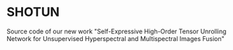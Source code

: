 # SHOTUN
Source code of our new work "Self-Expressive High-Order Tensor Unrolling Network for Unsupervised Hyperspectral and Multispectral Images Fusion"
